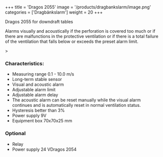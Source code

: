 +++
title = 'Dragos 2055'
image = '/products/dragbankslarm/image.png'
categories = ['Dragbänkslarm']
weight = 20
+++

Dragos 2055 for downdraft tables

Alarms visually and acoustically if the perforation is covered too much or if there are malfunctions in the protective ventilation or if there is a total failure of the ventilation that falls below or exceeds the preset alarm limit.

<!--more-->>

### Characteristics:

- Measuring range 0.1 - 10.0 m/s
- Long-term stable sensor
- Visual and acoustic alarm
- Adjustable alarm limit
- Adjustable alarm delay
- The acoustic alarm can be reset manually while the visual alarm continues and is automatically reset in normal ventilation status.
- Hysteresis better than 3%
- Power supply 9V
- Equipment box 70x70x25 mm

### Optional

- Relay
- Power supply 24 VDragos 2054
